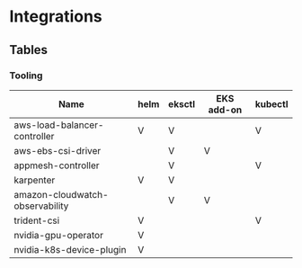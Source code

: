 

<!-- TODO: add delete script for aws-load-balancer-controller -->
<!-- TODO: extract color code from script -->

# Integrations

## Tables

### Tooling

| Name                            | helm | eksctl | EKS add-on | kubectl |
|---------------------------------|------|--------|------------|---------|
| aws-load-balancer-controller    | V    | V      |            | V       |
| aws-ebs-csi-driver              |      | V      | V          |         |
| appmesh-controller              |      | V      |            | V       |
| karpenter                       | V    | V      |            |         |
| amazon-cloudwatch-observability |      | V      | V          |         |
| trident-csi                     | V    |        |            | V       |
| nvidia-gpu-operator             | V    |        |            |         |
| nvidia-k8s-device-plugin        | V    |        |            |         |
